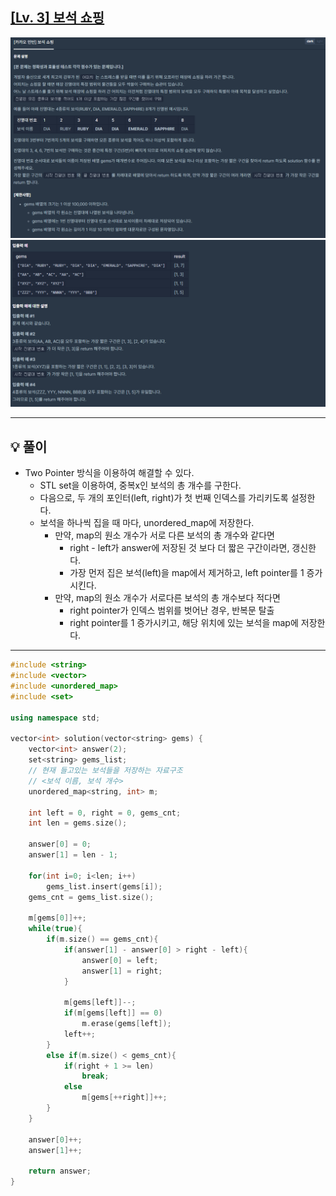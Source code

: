 ## [[Lv. 3] 보석 쇼핑](https://programmers.co.kr/learn/courses/30/lessons/67258#)
![](imgs/1.PNG)
![](imgs/2.PNG)
___

## 💡 풀이
- Two Pointer 방식을 이용하여 해결할 수 있다.
    - STL set을 이용하여, 중복x인 보석의 총 개수를 구한다.
    - 다음으로, 두 개의 포인터(left, right)가 첫 번째 인덱스를 가리키도록 설정한다.
    - 보석을 하나씩 집을 때 마다, unordered_map에 저장한다.
        - 만약, map의 원소 개수가 서로 다른 보석의 총 개수와 같다면
            - right - left가 answer에 저장된 것 보다 더 짧은 구간이라면, 갱신한다.
            - 가장 먼저 집은 보석(left)을 map에서 제거하고, left pointer를 1 증가시킨다.
        - 만약, map의 원소 개수가 서로다른 보석의 총 개수보다 적다면
            - right pointer가 인덱스 범위를 벗어난 경우, 반복문 탈출
            - right pointer를 1 증가시키고, 해당 위치에 있는 보석을 map에 저장한다.
___
```c++
#include <string>
#include <vector>
#include <unordered_map>
#include <set>

using namespace std;

vector<int> solution(vector<string> gems) {
    vector<int> answer(2);
    set<string> gems_list;
    // 현재 들고있는 보석들을 저장하는 자료구조
    // <보석 이름, 보석 개수>
    unordered_map<string, int> m;
    
    int left = 0, right = 0, gems_cnt;
    int len = gems.size();
    
    answer[0] = 0;
    answer[1] = len - 1;
    
    for(int i=0; i<len; i++)
        gems_list.insert(gems[i]);
    gems_cnt = gems_list.size();
    
    m[gems[0]]++;
    while(true){
        if(m.size() == gems_cnt){
            if(answer[1] - answer[0] > right - left){
                answer[0] = left;
                answer[1] = right;
            }

            m[gems[left]]--;
            if(m[gems[left]] == 0)
                m.erase(gems[left]);
            left++;       
        }
        else if(m.size() < gems_cnt){
            if(right + 1 >= len)
                break;
            else
                m[gems[++right]]++;
        }
    }
    
    answer[0]++;
    answer[1]++;
    
    return answer;
}
```